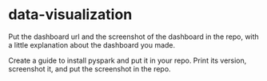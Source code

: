 # data-visualization

Put the dashboard url and the screenshot of the dashboard in the repo, with a little explanation about the
dashboard you made.

Create a guide to install pyspark and put it in your repo. Print its version, screenshot it, and put the
screenshot in the repo.
